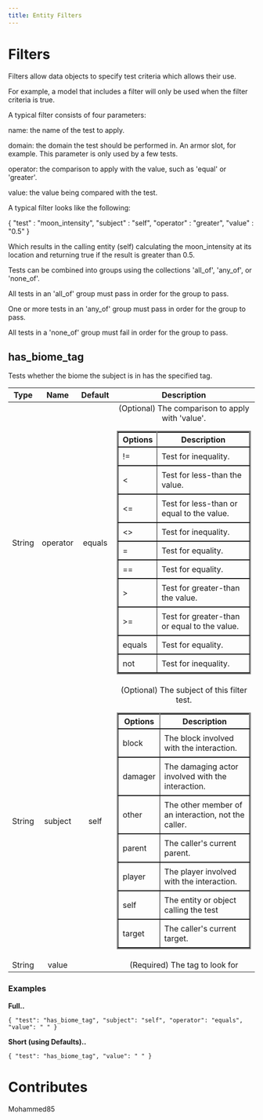 ```yaml
---
title: Entity Filters
---
```



# Filters

Filters allow data objects to specify test criteria which allows their use.

For example, a model that includes a filter will only be used when the filter criteria is true.



A typical filter consists of four parameters:

 name: the name of the test to apply.

 domain: the domain the test should be performed in. An armor slot, for example. This parameter is only used by a few tests.

 operator: the comparison to apply with the value, such as 'equal' or 'greater'.

 value: the value being compared with the test.



A typical filter looks like the following:

 { "test" : "moon_intensity", "subject" : "self", "operator" : "greater", "value" : "0.5" } 

Which results in the calling entity (self) calculating the moon_intensity at its location and returning true if the result is greater than 0.5.



Tests can be combined into groups using the collections 'all_of', 'any_of', or 'none_of'.

 All tests in an 'all_of' group must pass in order for the group to pass.

 One or more tests in an 'any_of' group must pass in order for the group to pass.

 All tests in a 'none_of' group must fail in order for the group to pass.





## has_biome_tag

Tests whether the biome the subject is in has the specified tag.

| Type| Name| Default| Description |
|:-----------:|:-----------:|:-----------:|:-----------:|
| String| operator| equals| (Optional) The comparison to apply with 'value'.<br/><table border="1" style="width:100%; border-style:solid; border-collapse:collapse; border-width:2;"><tr> <th style="border-style:solid; border-width:2;">Options</th> <th style="border-style:solid; border-width:2;">Description</th> </tr><tr><td style="border-style:solid; border-width:2; padding:8px">!=</td><td style="border-style:solid; border-width:2; padding:8px">Test for inequality.</br></td></tr><tr><td style="border-style:solid; border-width:2; padding:8px"><</td><td style="border-style:solid; border-width:2; padding:8px">Test for less-than the value.</br></td></tr><tr><td style="border-style:solid; border-width:2; padding:8px"><=</td><td style="border-style:solid; border-width:2; padding:8px">Test for less-than or equal to the value.</br></td></tr><tr><td style="border-style:solid; border-width:2; padding:8px"><></td><td style="border-style:solid; border-width:2; padding:8px">Test for inequality.</br></td></tr><tr><td style="border-style:solid; border-width:2; padding:8px">=</td><td style="border-style:solid; border-width:2; padding:8px">Test for equality.</br></td></tr><tr><td style="border-style:solid; border-width:2; padding:8px">==</td><td style="border-style:solid; border-width:2; padding:8px">Test for equality.</br></td></tr><tr><td style="border-style:solid; border-width:2; padding:8px">></td><td style="border-style:solid; border-width:2; padding:8px">Test for greater-than the value.</br></td></tr><tr><td style="border-style:solid; border-width:2; padding:8px">>=</td><td style="border-style:solid; border-width:2; padding:8px">Test for greater-than or equal to the value.</br></td></tr><tr><td style="border-style:solid; border-width:2; padding:8px">equals</td><td style="border-style:solid; border-width:2; padding:8px">Test for equality.</br></td></tr><tr><td style="border-style:solid; border-width:2; padding:8px">not</td><td style="border-style:solid; border-width:2; padding:8px">Test for inequality.</br></td></tr></table> |
| String| subject| self| (Optional) The subject of this filter test.<br/><table border="1" style="width:100%; border-style:solid; border-collapse:collapse; border-width:2;"><tr> <th style="border-style:solid; border-width:2;">Options</th> <th style="border-style:solid; border-width:2;">Description</th> </tr><tr><td style="border-style:solid; border-width:2; padding:8px">block</td><td style="border-style:solid; border-width:2; padding:8px">The block involved with the interaction.</br></td></tr><tr><td style="border-style:solid; border-width:2; padding:8px">damager</td><td style="border-style:solid; border-width:2; padding:8px">The damaging actor involved with the interaction.</br></td></tr><tr><td style="border-style:solid; border-width:2; padding:8px">other</td><td style="border-style:solid; border-width:2; padding:8px">The other member of an interaction, not the caller.</br></td></tr><tr><td style="border-style:solid; border-width:2; padding:8px">parent</td><td style="border-style:solid; border-width:2; padding:8px">The caller's current parent.</br></td></tr><tr><td style="border-style:solid; border-width:2; padding:8px">player</td><td style="border-style:solid; border-width:2; padding:8px">The player involved with the interaction.</br></td></tr><tr><td style="border-style:solid; border-width:2; padding:8px">self</td><td style="border-style:solid; border-width:2; padding:8px">The entity or object calling the test</br></td></tr><tr><td style="border-style:solid; border-width:2; padding:8px">target</td><td style="border-style:solid; border-width:2; padding:8px">The caller's current target.</br></td></tr></table> |
| String| value| | (Required) The tag to look for |


### Examples

**Full..**
```
{ "test": "has_biome_tag", "subject": "self", "operator": "equals", "value": " " }
```

**Short (using Defaults)..**
```
{ "test": "has_biome_tag", "value": " " }
```

# Contributes 
Mohammed85
